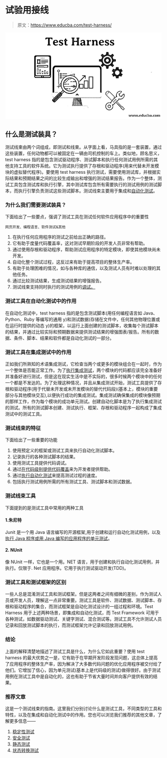 # 试验用接线

> 原文：<https://www.educba.com/test-harness/>

![Test Harness](img/13017d505a970d39afbbf618679d5706.png)



## 什么是测试装具？

测试线束由两个词组成，即测试和线束。从字面上看，马具指的是一套装置，通过这些装置，任何动物都可以被固定在一辆由司机控制的车上。类似地，顾名思义，test harness 指的是包含测试驱动程序、测试脚本和执行任何测试用例所需的其他支持工具的软件系统。它为测试执行提供了存根和驱动程序(用来代替未开发模块的虚拟替代程序)。要使用 test harness 执行测试，需要使用测试库，并根据实际结果和预期结果之间的比较生成输出和增强的测试结果报告。作为一个整体，测试工具包含测试库和执行引擎，其中测试库包含所有需要执行的测试用例的测试脚本，而执行引擎负责测试这些测试脚本。测试线束主要用于集成和[自动化测试](https://www.educba.com/automation-testing/)。

### 为什么我们需要测试装具？

下面给出了一些要点，强调了测试工具在测试任何软件应用程序中的重要性

<small>网页开发、编程语言、软件测试&其他</small>

1.  在执行任何应用程序的测试之前给出正确的路径。
2.  它有助于度量代码覆盖率，这对测试早期阶段的开发人员非常有帮助。
3.  通过使用存根和驱动程序，帮助测试应用程序的特定模块，即使其他模块尚未开发。
4.  自动化整个测试过程，这反过来有助于提高项目的整体生产率。
5.  有助于处理困难的情况，如与各种库的通信，以及测试人员有时难以处理的其他任务。
6.  通过比较测试结果，生成测试结果的增强报告。
7.  测试线束支持同时执行的测试用例的[调试。](https://www.educba.com/what-is-debugging/)

### 测试工具在自动化测试中的作用

在自动化测试中，test harness 指的是包含测试脚本(用任何编程语言如 Java、Python、Ruby 等编写的通用 y)和测试数据(存储在文件中，任何其他物理位置或在运行时提供的动态 y)的框架，以运行上面创建的测试脚本，收集每个测试脚本的结果，并通过比较实际和预期数据来提供测试结果的增强图表/报告。所有的数据、条件、脚本、结果和软件都是自动化测试的一部分。

### 测试工具在集成测试中的作用

正如我们所熟知的术语集成测试，它检查当两个或更多的模块组合在一起时，作为一个整体是否能正常工作。为了[执行集成测试](https://www.educba.com/integration-testing/)，两个模块的代码都应该完全准备好并准备好进行测试，但是这在现实生活中是不实际的，很多时候两个模块中的任何一个都是不发达的。为了处理这种情况，并且从集成测试开始，测试工具提供了存根和驱动程序(用于代替未开发或未开发模块的替代代码段)(基本上，模块的重要部分与其他模块交互),以便执行成功的集成测试。集成测试确保集成的模块像预期的那样工作，作为每个模块的成功单元测试。创建自动化脚本是为了执行集成测试的测试。所有的测试脚本创建、测试执行、框架、存根和驱动程序一起构成了集成测试中的测试工具。

### 测试线束的特征

下面给出了一些重要的功能

1.  使用预定义的框架或测试工具来执行自动化测试脚本。
2.  记录执行的各种测试脚本的结果。
3.  使用测试工具提供代码调试。
4.  通过[在代码级别提供代码覆盖](https://www.educba.com/code-coverage-vs-test-coverage/)来为开发者提供帮助。
5.  通过[执行自动化测试](https://www.educba.com/benefits-of-automation-testing/)来提高测试过程的速度。
6.  包括执行测试用例所需的所有测试工具、测试脚本和测试数据。

### 测试线束工具

下面提到的是测试工具中常用的两种工具

#### 1.朱尼特

Junit 是一个用 Java 语言编写的开源框架,用于创建和运行自动化测试用例，以及[执行 Java 程序或用 Java 编写的应用程序的单元测试](https://www.educba.com/unit-testing/)。

#### 2\. NUnit

像 NUnit 一样，它也是一个用。NET 语言，用于创建和执行自动化测试用例，并执行。仅限于. Net 应用程序。它用于执行测试驱动开发(TDD)。

### 测试工具和测试框架的区别

一些人总是混淆测试工具和测试框架。但是这两者之间有细微的差别，作为测试人员或开发人员，理解这一点非常重要。测试工具是软件、测试数据、测试脚本、存根和驱动程序的集合，而测试框架是自动化测试设计的一组过程和环境。Test Harness 用于上述两种场景，即集成和自动化测试，而 Test Framework 可用于各种测试，如数据驱动测试、关键字测试、混合测试等。测试工具不允许测试人员记录和回放测试脚本的执行，而测试框架允许记录和回放测试用例。

### 结论

上面的解释清楚地描述了测试工具是什么，为什么它如此重要？使用 test harness 的最大优势之一是，它有助于在早期开发阶段发现问题，这总体上提高了应用程序的整体生产率，因为解决了大多数代码问题的优化应用程序被交付给了他们。它增加了信心，因为单元测试(基本上是代码级的测试)做得很好。由于测试用例在测试工具中是自动化的，这也有助于节省大量时间并向客户提供有效的结果。

### 推荐文章

这是一个测试线束的指南。这里我们分别讨论什么是测试工具，不同类型的工具和特性，以及在集成和自动化测试中的作用。您也可以浏览我们推荐的其他文章，了解更多信息——

1.  [稳定性测试](https://www.educba.com/stability-testing/)
2.  [安全测试](https://www.educba.com/security-testing/)
3.  [静态测试](https://www.educba.com/static-testing/)
4.  [状态转换测试](https://www.educba.com/state-transition-testing/)





